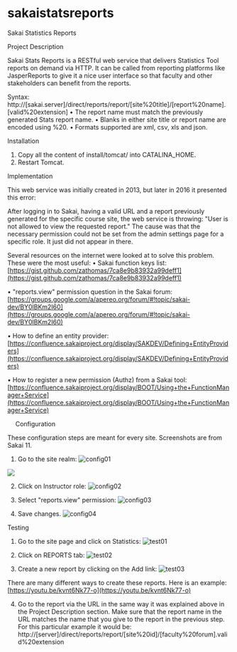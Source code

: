 # sakaistatsreports
Sakai Statistics Reports



Project Description

Sakai Stats Reports is a RESTful web service that delivers Statistics Tool reports on demand via HTTP. It can be called from reporting  platforms like JasperReports to give it a nice user interface so that faculty and other stakeholders can benefit from the reports.

Syntax:
http://[sakai.server]/direct/reports/report/[site%20title]/[report%20name].[valid%20extension]
•	The report name must match the previously generated Stats report name.
•	Blanks in either site title or report name are encoded using %20.
•	Formats supported are xml, csv, xls and json. 



Installation
1.	Copy all the content of install/tomcat/ into CATALINA_HOME.
2.	Restart Tomcat.



Implementation

This web service was initially created in 2013, but later in 2016 it presented this error:

After logging in to Sakai, having a valid URL and a report previously generated for the specific course site, the web service is throwing:
"User is not allowed to view the requested report." 
The cause was that the necessary permission could not be set from the admin settings page for a specific role. It just did not appear in there.

Several resources on the internet were looked at to solve this problem. These were the most useful:
•	Sakai function keys list: [https://gist.github.com/zathomas/7ca8e9b83932a99deff1](https://gist.github.com/zathomas/7ca8e9b83932a99deff1)

•	"reports.view" permission question in the Sakai forum: [https://groups.google.com/a/apereo.org/forum/#!topic/sakai-dev/BY0lBKm2I60](https://groups.google.com/a/apereo.org/forum/#!topic/sakai-dev/BY0lBKm2I60)

•	How to define an entity provider: [https://confluence.sakaiproject.org/display/SAKDEV/Defining+EntityProviders](https://confluence.sakaiproject.org/display/SAKDEV/Defining+EntityProviders)

•	How to register a new permission (Authz) from a Sakai tool: [https://confluence.sakaiproject.org/display/BOOT/Using+the+FunctionManager+Service](https://confluence.sakaiproject.org/display/BOOT/Using+the+FunctionManager+Service)

 

 
Configuration

These configuration steps are meant for every site. Screenshots are from Sakai 11.
1.	Go to the site realm:
 ![config01](https://github.com/sergiomuriel/sakaistatsreports/tree/master/doc/img/config01.png)
 <img src="/sergiomuriel/sakaistatsreports/tree/master/doc/img/config01.png"/>
 
2.	Click on Instructor role:
 ![config02](https://github.com/sergiomuriel/sakaistatsreports/tree/master/doc/img/config02.png)

3.	Select "reports.view" permission:
 ![config03](https://github.com/sergiomuriel/sakaistatsreports/tree/master/doc/img/config03.png)

4.	Save changes.
 ![config04](https://github.com/sergiomuriel/sakaistatsreports/tree/master/doc/img/config04.png)
 
 
 
Testing 
1.	Go to the site page and click on Statistics:
 ![test01](https://github.com/sergiomuriel/sakaistatsreports/tree/master/doc/img/test01.png)

2.	Click on REPORTS tab:
 ![test02](https://github.com/sergiomuriel/sakaistatsreports/tree/master/doc/img/test02.png)

3.	Create a new report by clicking on the Add link:
 ![test03](https://github.com/sergiomuriel/sakaistatsreports/tree/master/doc/img/test03.png)

There are many different ways to create these reports. Here is an example: [https://youtu.be/kvnt6Nk77-o](https://youtu.be/kvnt6Nk77-o)

4.	Go to the report via the URL in the same way it was explained above in the Project Description section. Make sure that the report name in the URL matches the name that you give to the report in the previous step. For this particular example it would be:
http://[server]/direct/reports/report/[site%20id]/[faculty%20forum].valid%20extension


